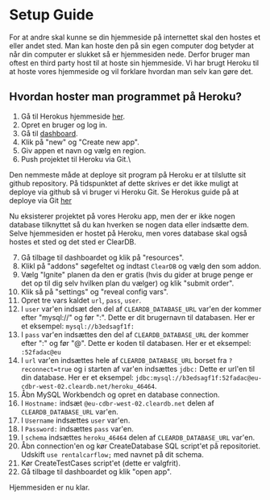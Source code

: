# Setup Guide
For at andre skal kunne se din hjemmeside på internettet skal den hostes et eller andet sted. Man kan hoste den på sin egen computer dog betyder at når din computer er slukket så er hjemmesiden nede. Derfor bruger man oftest en third party host til at hoste sin hjemmeside. Vi har brugt Heroku til at hoste vores hjemmeside og vil forklare hvordan man selv kan gøre det.

## Hvordan hoster man programmet på Heroku?
1. Gå til Herokus hjemmeside [her](https//:www.heroku.com).
2. Opret en bruger og log in.
3. Gå til [dashboard](https://dashboard.heroku.com/apps).
4. Klik på "new" og "Create new app".
5. Giv appen et navn og vælg en region.
6. Push projektet til Heroku via Git.\

Den nemmeste måde at deploye sit program på Heroku er at tilslutte sit github repository. På tidspunktet af dette skrives er det ikke muligt at deploye via github så vi bruger vi Heroku Git. Se Herokus guide på at deploye via Git [her](https://devcenter.heroku.com/articles/git)

Nu eksisterer projektet på vores Heroku app, men der er ikke nogen database tilknyttet så du kan hverken se nogen data eller indsætte dem. Selve hjemmesiden er hostet på Heroku, men vores database skal også hostes et sted og det sted er ClearDB.

7. Gå tilbage til dashboardet og klik på "resources".
8. Klikl på "addons" søgefeltet og indtast `ClearDB` og vælg den som addon.
9. Vælg "Ignite" planen da den er gratis (hvis du gider at bruge penge er det op til dig selv hvilken plan du vælger) og klik "submit order".
10. Klik så på "settings" og "reveal config vars".
11. Opret tre vars kaldet `url`, `pass`, `user`.
12. I `user` var'en indsæt den del af `CLEARDB_DATABASE_URL` var'en der kommer efter "mysql://" og før ":". Dette er dit brugernavn til databasen. Her er et eksempel: `mysql://b3edsagf1f:`
13. I `pass` var'en indsættes den del af `CLEARDB_DATABASE_URL` der kommer efter ":" og før "@". Dette er koden til databasen. Her er et eksempel: `:52fadac@eu`
14. I `url` var'en indsættes hele af `CLEARDB_DATABASE_URL` borset fra `?reconnect=true` og i starten af var'en indsættes `jdbc:` Dette er url'en til din database. Her er et eksempel: `jdbc:mysql://b3edsagf1f:52fadac@eu-cdbr-west-02.cleardb.net/heroku_46464`.
15. Åbn MySQL Workbendch og opret en database connection.
16. I `Hostname:` indsæt `@eu-cdbr-west-02.cleardb.net` delen af `CLEARDB_DATABASE_URL` var'en.
17. I `Username` indsættes `user` var'en.
18. I `Password:` indsættes `pass` var'en.
19. I `schema` indsættes `heroku_46464` delen af `CLEARDB_DATABASE_URL` var'en.
20. Åbn connection'en og kør CreateDatabase SQL script'et på repositoriet. Udskift `use rentalcarflow;` med navnet på dit schema.
21. Kør CreateTestCases script'et (dette er valgfrit).
22. Gå tilbage til dashboardet og klik "open app".

Hjemmesiden er nu klar.
